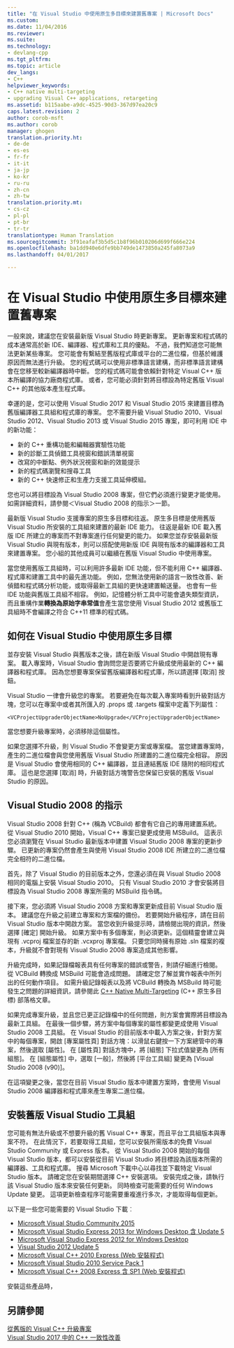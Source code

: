 ```yaml
---
title: "在 Visual Studio 中使用原生多目標來建置舊專案 | Microsoft Docs"
ms.custom: 
ms.date: 11/04/2016
ms.reviewer: 
ms.suite: 
ms.technology:
- devlang-cpp
ms.tgt_pltfrm: 
ms.topic: article
dev_langs:
- C++
helpviewer_keywords:
- C++ native multi-targeting
- upgrading Visual C++ applications, retargeting
ms.assetid: b115aabe-a9dc-4525-90d3-367d97ea20c9
caps.latest.revision: 2
author: corob-msft
ms.author: corob
manager: ghogen
translation.priority.ht:
- de-de
- es-es
- fr-fr
- it-it
- ja-jp
- ko-kr
- ru-ru
- zh-cn
- zh-tw
translation.priority.mt:
- cs-cz
- pl-pl
- pt-br
- tr-tr
translationtype: Human Translation
ms.sourcegitcommit: 3f91eafaf3b5d5c1b8f96b010206d699f666e224
ms.openlocfilehash: ba1dd940e6dfe9bb749de1473850a245fa8073a9
ms.lasthandoff: 04/01/2017

---
```

# <a name="use-native-multi-targeting-in-visual-studio-to-build-old-projects"></a>在 Visual Studio 中使用原生多目標來建置舊專案  
  
一般來說，建議您在安裝最新版 Visual Studio 時更新專案。 更新專案和程式碼的成本通常高於新 IDE、編譯器、程式庫和工具的優點。 不過，我們知道您可能無法更新某些專案。 您可能會有繫結至舊版程式庫或平台的二進位檔，但基於維護原因而無法進行升級。 您的程式碼可以使用非標準語言建構，而非標準語言建構會在您移至較新編譯器時中斷。 您的程式碼可能會依賴針對特定 Visual C++ 版本所編譯的協力廠商程式庫。 或者，您可能必須針對將目標設為特定舊版 Visual C++ 的其他版本產生程式庫。  
  
幸運的是，您可以使用 Visual Studio 2017 和 Visual Studio 2015 來建置目標為舊版編譯器工具組和程式庫的專案。 您不需要升級 Visual Studio 2010、Visual Studio 2012、Visual Studio 2013 或 Visual Studio 2015 專案，即可利用 IDE 中的新功能：  
 - 新的 C++ 重構功能和編輯器實驗性功能  
 - 新的診斷工具偵錯工具視窗和錯誤清單視窗  
 - 改寫的中斷點、例外狀況視窗和新的效能提示  
 - 新的程式碼瀏覽和搜尋工具  
 - 新的 C++ 快速修正和生產力支援工具延伸模組。  
  
您也可以將目標設為 Visual Studio 2008 專案，但它們必須進行變更才能使用。 如需詳細資料，請參閱＜Visual Studio 2008 的指示＞一節。
  
最新版 Visual Studio 支援專案的原生多目標和往返。 原生多目標是使用舊版 Visual Studio 所安裝的工具組來建置的最新 IDE 能力。 往返是最新 IDE 載入舊版 IDE 所建立的專案而不對專案進行任何變更的能力。 如果您並存安裝最新版 Visual Studio 與現有版本，則可以搭配使用新版 IDE 與現有版本的編譯器和工具來建置專案。 您小組的其他成員可以繼續在舊版 Visual Studio 中使用專案。  
  
當您使用舊版工具組時，可以利用許多最新 IDE 功能，但不能利用 C++ 編譯器、程式庫和建置工具中的最先進功能。 例如，您無法使用新的語言一致性改善、新偵錯和程式碼分析功能，或取得最新工具組的更快速建置輸送量。 也會有一些 IDE 功能與舊版工具組不相容。 例如，記憶體分析工具中可能會遺失類型資訊，而且重構作業**轉換為原始字串常值**會產生當您使用 Visual Studio 2012 或舊版工具組時不會編譯之符合 C++11 標準的程式碼。

## <a name="how-to-use-native-multi-targeting-in-visual-studio"></a>如何在 Visual Studio 中使用原生多目標
並存安裝 Visual Studio 與舊版本之後，請在新版 Visual Studio 中開啟現有專案。 載入專案時，Visual Studio 會詢問您是否要將它升級成使用最新的 C++ 編譯器和程式庫。 因為您想要專案保留舊版編譯器和程式庫，所以請選擇 [取消] 按鈕。  
  
Visual Studio 一律會升級您的專案。 若要避免在每次載入專案時看到升級對話方塊，您可以在專案中或者其所匯入的 .props 或 .targets 檔案中定義下列屬性：  
  
`<VCProjectUpgraderObjectName>NoUpgrade</VCProjectUpgraderObjectName>`  
  
當您想要升級專案時，必須移除這個屬性。  
  
如果您選擇不升級，則 Visual Studio 不會變更方案或專案檔。 當您建置專案時，產生的二進位檔會與您使用舊版 Visual Studio 所建置的二進位檔完全相容。 原因是 Visual Studio 會使用相同的 C++ 編譯器，並且連結舊版 IDE 隨附的相同程式庫。 這也是您選擇 [取消] 時，升級對話方塊警告您保留已安裝的舊版 Visual Studio 的原因。  
  
## <a name="instructions-for-visual-studio-2008"></a>Visual Studio 2008 的指示  
  
Visual Studio 2008 針對 C++ (稱為 VCBuild) 都會有它自己的專用建置系統。 從 Visual Studio 2010 開始，Visual C++ 專案已變更成使用 MSBuild。 這表示您必須瀏覽在 Visual Studio 最新版本中建置 Visual Studio 2008 專案的更新步驟。 已更新的專案仍然會產生與使用 Visual Studio 2008 IDE 所建立的二進位檔完全相符的二進位檔。

首先，除了 Visual Studio 的目前版本之外，您還必須在與 Visual Studio 2008 相同的電腦上安裝 Visual Studio 2010。 只有 Visual Studio 2010 才會安裝將目標設為 Visual Studio 2008 專案所需的 MSBuild 指令碼。 

接下來，您必須將 Visual Studio 2008 方案和專案更新成目前 Visual Studio 版本。 建議您在升級之前建立專案和方案檔的備份。 若要開始升級程序，請在目前 Visual Studio 版本中開啟方案。 當您收到升級提示時，請檢閱出現的資訊，然後選擇 [確定] 開始升級。 如果方案中有多個專案，則必須更新。這個精靈會建立與現有 .vcproj 檔案並存的新 .vcxproj 專案檔。 只要您同時擁有原始 .sln 檔案的複本，升級就不會對現有 Visual Studio 2008 專案造成其他影響。

升級完成時，如果記錄檔報表具有任何專案的錯誤或警告，則請仔細進行檢閱。 從 VCBuild 轉換成 MSBuild 可能會造成問題。 請確定您了解並實作報表中所列出的任何動作項目。 如需升級記錄報表以及將 VCBuild 轉換為 MSBuild 時可能發生之問題的詳細資訊，請參閱此 [C++ Native Multi-Targeting](https://blogs.msdn.microsoft.com/vcblog/2009/12/08/c-native-multi-targeting/) (C++ 原生多目標) 部落格文章。

如果完成專案升級，並且您已更正記錄檔中的任何問題，則方案會實際將目標設為最新工具組。 在最後一個步驟，將方案中每個專案的屬性都變更成使用 Visual Studio 2008 工具組。 在 Visual Studio 的目前版本中載入方案之後，針對方案中的每個專案，開啟 [專案屬性頁] 對話方塊：以滑鼠右鍵按一下方案總管中的專案，然後選取 [屬性]。 在 [屬性頁] 對話方塊中，將 [組態] 下拉式值變更為 [所有組態]。 在 [組態屬性] 中，選取 [一般]，然後將 [平台工具組] 變更為 [Visual Studio 2008 (v90)]。  
  
在這項變更之後，當您在目前 Visual Studio 版本中建置方案時，會使用 Visual Studio 2008 編譯器和程式庫來產生專案二進位檔。

## <a name="install-an-older-visual-studio-toolset"></a>安裝舊版 Visual Studio 工具組  
  
您可能有無法升級或不想要升級的舊 Visual C++ 專案，而且平台工具組版本與專案不符。 在此情況下，若要取得工具組，您可以安裝所需版本的免費 Visual Studio Community 或 Express 版本。 從 Visual Studio 2008 開始的每個 Visual Studio 版本，都可以安裝從目前 Visual Studio 將目標設為該版本所需的編譯器、工具和程式庫。 搜尋 Microsoft 下載中心以尋找並下載特定 Visual Studio 版本。 請確定您在安裝期間選擇 C++ 安裝選項。 安裝完成之後，請執行該 Visual Studio 版本來安裝任何更新。 同時檢查可能需要的任何 Windows Update 變更。 這項更新檢查程序可能需要重複進行多次，才能取得每個更新。  
  
以下是一些您可能需要的 Visual Studio 下載︰  
  
  - [Microsoft Visual Studio Community 2015](https://www.microsoft.com/en-us/download/details.aspx?id=48146)  
  - [Microsoft Visual Studio Express 2013 for Windows Desktop 含 Update 5](https://www.microsoft.com/en-us/download/details.aspx?id=48131)  
  - [Microsoft Visual Studio Express 2012 for Windows Desktop](https://www.microsoft.com/en-us/download/details.aspx?id=34673)  
  - [Visual Studio 2012 Update 5](https://www.microsoft.com/en-us/download/details.aspx?id=34673)  
  - [Microsoft Visual C++ 2010 Express (Web 安裝程式)](https://download.microsoft.com/download/1/D/9/1D9A6C0E-FC89-43EE-9658-B9F0E3A76983/vc_web.exe)  
  - [Microsoft Visual Studio 2010 Service Pack 1](https://www.microsoft.com/en-us/download/details.aspx?id=23691)  
  - [Microsoft Visual C++ 2008 Express 含 SP1 (Web 安裝程式)](https://go.microsoft.com/?linkid=7729279)  
  
安裝這些產品時， 
  
## <a name="see-also"></a>另請參閱  
 [從舊版的 Visual C++ 升級專案](upgrading-projects-from-earlier-versions-of-visual-cpp.md)  
 [Visual Studio 2017 中的 C++ 一致性改善](../cpp-conformance-improvements-2017.md)  

